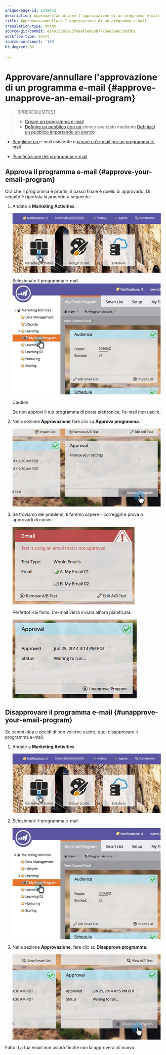 ```yaml
---
unique-page-id: 2359462
description: Approvare/annullare l'approvazione di un programma e-mail - Documenti Marketo - Documentazione del prodotto
title: Approvare/annullare l'approvazione di un programma e-mail
translation-type: tm+mt
source-git-commit: e149133a5383faaef5e9c9b7775ae36e633ed7b1
workflow-type: tm+mt
source-wordcount: '189'
ht-degree: 0%

---
```



# Approvare/annullare l&#39;approvazione di un programma e-mail {#approve-unapprove-an-email-program}

>[!PREREQUISITES]
>
>* [Creare un programma e-mail](../../../../product-docs/email-marketing/email-programs/creating-an-email-program/create-an-email-program.md)
>* [Definire un pubblico con un ](../../../../product-docs/email-marketing/email-programs/managing-people-in-email-programs/define-an-audience-with-a-smart-list.md) elenco avanzato mediante  [Definisci un pubblico importando un elenco](../../../../product-docs/email-marketing/email-programs/managing-people-in-email-programs/define-an-audience-by-importing-a-list.md)

   >
   >
* [Scegliere un ](choose-an-existing-email.md) e-mail esistente o  [creare un&#39;e-mail per un programma e-mail](create-an-email-for-an-email-program.md)
   >
   >
* [Pianificazione del programma e-mail](schedule-your-email-program.md)

>



## Approva il programma e-mail {#approve-your-email-program}

Ora che il programma è pronto, il passo finale è quello di approvarlo. Di seguito è riportata la procedura seguente:

1. Andate a **Marketing Activities**.

   ![](assets/login-marketing-activities-2.png)

   Selezionate il programma e-mail.
   ![](assets/selectemailprogram-2.jpg)

   >[!CAUTION]
   >
   >Se non approvi il tuo programma di posta elettronica, l&#39;e-mail non uscirà.

1. Nella sezione **Approvazione** fare clic su **Approva programma**.

   ![](assets/image2014-9-12-13-3a43-3a36.png)

1. Se troviamo dei problemi, ti faremo sapere - correggili e prova a approvarli di nuovo.

   ![](assets/image2014-9-12-13-3a43-3a44.png)

   Perfetto! Hai finito. L&#39;e-mail verrà inviata all&#39;ora pianificata.

   ![](assets/image2014-9-12-13-3a43-3a56.png)

## Disapprovare il programma e-mail {#unapprove-your-email-program}

Se cambi idea e decidi di non volerne uscire, puoi disapprovare il programma e-mail.

1. Andate a **Marketing Activities**.

   ![](assets/login-marketing-activities-2.png)

1. Selezionate il programma e-mail.

   ![](assets/selectemailprogram-2.jpg)

1. Nella sezione **Approvazione**, fare clic su **Disapprova programma**.

   ![](assets/image2014-9-12-13-3a44-3a28.png)

Fatto! La tua email non uscirà finché non la approverai di nuovo.
